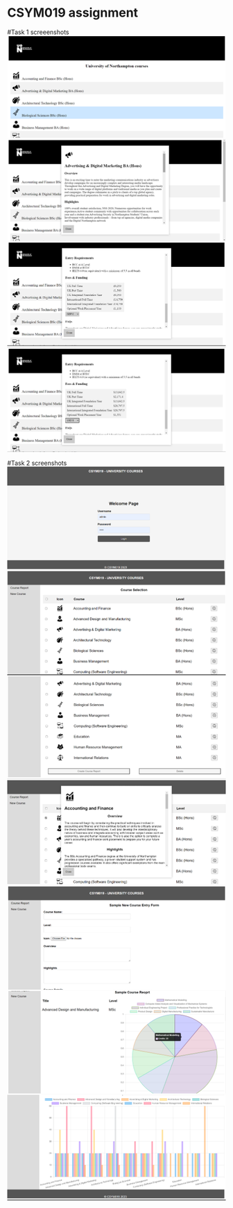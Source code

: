 ﻿# CSYM019 assignment

#Task 1 screeenshots
![TasK 1 application view ](/images/task1View.png)
![TasK 1 overlay ](/images/overlayTask1.png)
![Initial fees view in pounds ](/images/feesPounds.png)
![Fees change select example for USD](/images/feesUSD.png)

#Task 2 screenshots
![TasK 2 login page ](/images/task2Login.png)
![TasK 2 application view I](/images/task2view.png)
![TasK 2 application view II](/images/task2viewi.png)
![TasK 2 overlay view ](/images/task2Overlay.png)
![TasK 2 course entry view ](/images/task2courseEntry.png)
![TasK 2 pie chart example ](/images/task2PieChart.png)
![TasK 2 bar chart example ](/images/task2bar.png)
